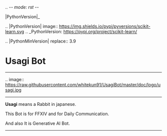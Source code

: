 .. -*- mode: rst -*-

|PythonVersion|_

.. |PythonVersion| image:: https://img.shields.io/pypi/pyversions/scikit-learn.svg
.. _PythonVersion: https://pypi.org/project/scikit-learn/

.. |PythonMinVersion| replace:: 3.9


# Usagi Bot
------------

.. image:: https://raw.githubusercontent.com/whitekun91/UsagiBot/master/doc/logo/usagi.jpg

------------

**Usagi** means a Rabbit in japanese.


This Bot is for FFXIV and for Daily Communication.

And also It is Generative AI Bot.

---

